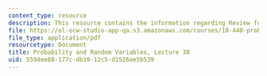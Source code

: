 ```yaml
---
content_type: resource
description: This resource contains the information regarding Review for Final Exam.
file: https://ol-ocw-studio-app-qa.s3.amazonaws.com/courses/18-440-probability-and-random-variables-spring-2014/5594ee88177cdb1912c5d1526ee5b539_MIT18_440S14_Lecture38.pdf
file_type: application/pdf
resourcetype: Document
title: Probability and Random Variables, Lecture 38
uid: 5594ee88-177c-db19-12c5-d1526ee5b539
---
```

